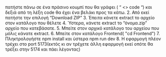 πατήστε πάνω σε ένα πράσινο κουμπί που θα γράφει ( “ <> code “) και δεξιά από τη λέξη code θα έχει ένα βελάκι προς τα κάτω.
2. Από εκεί πατήστε την επιλογή “Download ZIP” 
3. Έπειτα κάνετε extract το αρχείο στον κατάλογο που θέλετε
4. Ύστερα, κάνετε extract το “όνομα.zip” αρχείο που κατεβάσατε.
5. Μπείτε στον αρχικό κατάλογο του αρχείου που μόλις κάνατε extract.
6. Μπείτε στον κατάλογο Frontend( "cd Frontend")
7. Πληκτρολογήστε npm install και ύστερα npm run dev
8. Η εφαρμογή πλέον τρέχει στο port 5173(εκτός κι αν τρέχετε άλλη εφαρμογή εκεί οπότε θα τρέξει στην 5174 και πάει λέγοντας)
